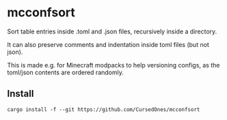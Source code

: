 # mcconfsort

Sort table entries inside .toml and .json files, recursively inside a directory.

It can also preserve comments and indentation inside toml files (but not json).

This is made e.g. for Minecraft modpacks to help versioning configs, as the toml/json contents are ordered randomly.

## Install

```
cargo install -f --git https://github.com/CursedOnes/mcconfsort
```
